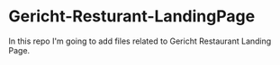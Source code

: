 # Gericht-Resturant-LandingPage
In this repo I'm going to add files related to Gericht Restaurant Landing Page.  
